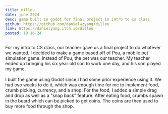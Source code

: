 ```yaml
---
title: dillou
date: june 2024
desc: game built in godot for final project in intro to cs class
github: https://github.com/danielwzyang/dillou
link: https://danielyang.itch.io/dillou
posted: 10.16.24
---
```

For my intro to CS class, our teacher gave us a final project to do whatever we wanted. I decided to make a game based off of Pou, a mobile pet simulation game. Instead of Pou, the pet was our teacher. My teacher ended up bringing his six year old son to work one day, and his son played my game.
<br><br>
I built the game using Godot since I had some prior experience using it. We had two weeks to do it, which was enough time for me to implement food, crumb picking, currency, and a shop. For the food, I added a simple drag and drop as well as a "snap back" feature. After eating food, crumbs spawn in the beard which can be picked to get coins. The coins are then used to buy more food through the shop.